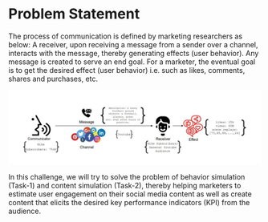 # Problem Statement

The process of communication is defined by marketing researchers as below:
A receiver, upon receiving a message from a sender over a channel, interacts with the
message, thereby generating effects (user behavior). Any message is created to serve an end
goal. For a marketer, the eventual goal is to get the desired effect (user behavior) i.e. such as
likes, comments, shares and purchases, etc.

![](./assests/Capture2.JPG)

In this challenge, we will try to solve the problem of behavior simulation (Task-1) and content
simulation (Task-2), thereby helping marketers to estimate user engagement on their social
media content as well as create content that elicits the desired key performance indicators (KPI)
from the audience.

